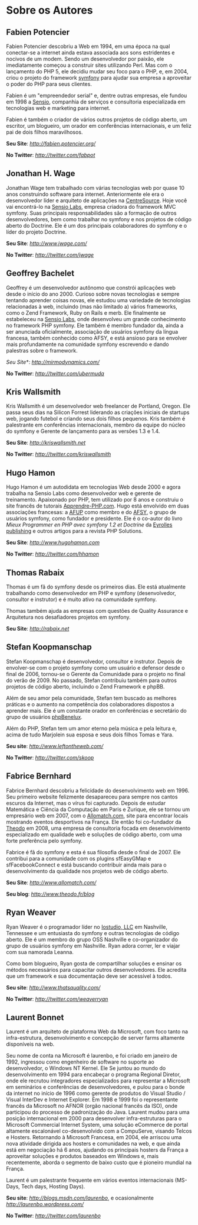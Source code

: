 ﻿Sobre os Autores
=================

Fabien Potencier
----------------

Fabien Potencier descobriu a Web em 1994, em uma época na qual conectar-se a
internet ainda estava associada aos sons estridentes e nocivos de um modem.
Sendo um desenvolvedor por paixão, ele imediatamente começou a construir sites utilizando
Perl. Mas com o lançamento do PHP 5, ele decidiu mudar seu foco para o PHP, e,
em 2004, criou o projeto do framework [symfony](http://www.symfony-project.org/)
para ajudar sua empresa a aproveitar o poder do PHP para seus clientes.

Fabien é um "empreendedor serial" e, dentre outras empresas, ele fundou em 1998 a
[Sensio](http://www.sensio.com/), companhia de serviços e consultoria
especializada em tecnologias web e marketing para internet.

Fabien é também o criador de vários outros projetos de código aberto, um escritor, um
blogueiro, um orador em conferências internacionais, e um feliz pai de dois
filhos maravilhosos.

**Seu Site**: *http://fabien.potencier.org/*

**No Twitter**: *http://twitter.com/fabpot*


Jonathan H. Wage
----------------

Jonathan Wage tem trabalhado com várias tecnologias web por quase 10
anos construindo software para internet. Anteriormente ele era o desenvolvedor líder
e arquiteto de aplicações na [CentreSource](http://www.centresource.com).
Hoje você vai encontrá-lo na [Sensio Labs](http://www.sensiolabs.com), empresa
criadora do framework MVC symfony. Suas principais responsabilidades são
a formação de outros desenvolvedores, bem como trabalhar no symfony e nos projetos de código aberto do
Doctrine. Ele é um dos principais colaboradores do symfony e o líder do
projeto Doctrine.

**Seu Site**: *http://www.jwage.com/*

**No Twitter**: *http://twitter.com/jwage*


Geoffrey Bachelet
-----------------

Geoffrey é um desenvolvedor autônomo que constrói aplicações web desde o início do ano
2000. Curioso sobre novas tecnologias e sempre tentando aprender coisas novas,
ele estudou uma variedade de tecnologias relacionadas à web, incluindo (mas não limitado a)
vários frameworks, como o Zend Framework, Ruby on Rails e merb. Ele finalmente
se estabeleceu na [Sensio Labs](http://www.sensiolabs.com/), onde desenvolveu um
grande conhecimento no framework PHP symfony. Ele também é membro fundador
da, ainda a ser anunciada oficialmente, associação de usuários symfony da língua francesa,
também conhecido como AFSY, e está ansioso para se envolver mais
profundamente na comunidade symfony escrevendo e dando palestras sobre o framework.

*Seu Site**: *http://mirmodynamics.com/*

**No Twitter**: *http://twitter.com/ubermuda*


Kris Wallsmith
--------------

Kris Wallsmith é um desenvolvedor web freelancer de Portland, Oregon. Ele passa
seus dias na Silicon Forrest liderando as criações iniciais de startups web,
jogando futebol e criando seus dois filhos pequenos. Kris também é palestrante em
conferências internacionais, membro da equipe do núcleo do symfony e Gerente de lançamento
para as versões 1.3 e 1.4.

**Seu Site**: *http://kriswallsmith.net*

**No Twitter**: *http://twitter.com/kriswallsmith*


Hugo Hamon
----------

Hugo Hamon é um autodidata em tecnologias Web desde 2000 e agora
trabalha na Sensio Labs como desenvolvedor web e gerente de treinamento. Apaixonado por
PHP, tem utilizado por 8 anos e construiu o site francês de tutorais
[Apprendre-PHP.com](http://www.apprendre-php.com). Hugo está envolvido em duas
associações francesas: a [AFUP](http://www.afup.org) como membro e do
[AFSY](http://www.afsy.fr), o grupo de usuários symfony, como fundador e
presidente. Ele é o co-autor do livro _Mieux Programmer en PHP avec symfony 1.2 et Doctrine_
da [Eyrolles publishing](http://www.editions-eyrolles.com/Livre/9782212124941/symfony) e outros artigos para a revista PHP Solutions.

**Seu Site**: *http://www.hugohamon.com*

**No Twitter**: *http://twitter.com/hhamon*


Thomas Rabaix
-------------

Thomas é um fã do symfony desde os primeiros dias. Ele está atualmente trabalhando como desenvolvedor em PHP e symfony
(desenvolvedor, consultor e instrutor) e é muito ativo na comunidade symfony.

Thomas também ajuda as empresas com questões de Quality Assurance e Arquitetura
nos desafiadores projetos em symfony.

**Seu Site**: *http://rabaix.net*


Stefan Koopmanschap
-------------------

Stefan Koopmanschap é desenvolvedor, consultor e instrutor. Depois de envolver-se
com o projeto symfony como um usuário e defensor desde o final de 2006, tornou-se
o Gerente da Comunidade para o projeto no final do verão de 2009. No passado,
Stefan contribuiu também para outros projetos de código aberto, incluindo o Zend
Framework e phpBB.

Além de seu amor pela comunidade, Stefan tem buscado as melhores práticas
e o aumento na competência dos colaboradores dispostos a aprender mais. Ele é um constante
orador en conferências e secretário do
grupo de usuários [phpBenelux](http://www.phpbenelux.eu/).

Além do PHP, Stefan tem um amor eterno pela música e pela leitura e, acima de tudo
Marjolein sua esposa e seus dois filhos Tomas e Yara.

**Seu site**: *http://www.leftontheweb.com/*

**No Twitter**: *http://twitter.com/skoop*


Fabrice Bernhard
----------------

Fabrice Bernhard descobriu a felicidade do desenvolvimento web em 1996. Seu primeiro
website felizmente desapareceu para sempre nos cantos escuros da Internet,
mas o vírus foi capturado. Depois de estudar Matemática e Ciência da Computação
em Paris e Zurique, ele se tornou um empresário web em 2007, com o
[Allomatch.com](http://www.allomatch.com), site para encontrar locais mostrando
eventos desportivos na França. Ele então foi co-fundador da [Theodo](http://www.theodo.fr)
em 2008, uma empresa de consultoria focada em desenvolvimento especializado em qualidade web
e soluções de código aberto, com uma forte preferência pelo symfony.

Fabrice é fã do symfony e esta é sua filosofia desde o final de 2007. Ele contribui
para a comunidade com os plugins sfEasyGMap e sfFacebookConnect e está
buscando contribuir ainda mais para o desenvolvimento da qualidade nos projetos web
de código aberto.

**Seu Site**: *http://www.allomatch.com/*

**Seu blog**: *http://www.theodo.fr/blog*


Ryan Weaver
-----------

Ryan Weaver é o programador líder no [Iostudio, LLC](http://www.iostudio.com/)
em Nashville, Tennessee e um entusiasta do symfony e outras tecnologias de
código aberto. Ele é um membro do grupo OSS Nashville e co-organizador
do grupo de usuários symfony em Nashville. Ryan adora correr, ler e viajar
com sua namorada Leanna.

Como bom blogueiro, Ryan gosta de compartilhar soluções e ensinar os métodos necessários
para capacitar outros desenvolvedores. Ele acredita que um framework e sua documentação
deve ser acessível à todos.

**Seu site**: *http://www.thatsquality.com/*

**No Twitter**: *http://twitter.com/weaverryan*


Laurent Bonnet
--------------

Laurent é um arquiteto de plataforma Web da Microsoft, com foco tanto na
infra-estrutura, desenvolvimento e concepção de server farms altamente disponíveis na web.

Seu nome de conta na Microsoft é laurenbo, e foi criado em janeiro de 1992,
ingressou como engenheiro de software no suporte ao desenvolvedor, o Windows NT Kernel. Ele
Se juntou ao mundo do desenvolvimento em 1994 para encabeçar o programa Regional Diretor,
onde ele recrutou integradores especializados para representar a Microsoft em
seminários e conferências de desenvolvedores, e pulou para o bonde da internet no início de 1996
como gerente de produtos do Visual Studio / Visual InterDev e Internet Explorer.
Em 1998 e 1999 foi o representante francês da Microsoft no
AFNOR (orgão nacional francês da ISO), onde participou do
processo de padronização do Java. Laurent mudou para uma posição internacional em 2000 para
desenvolver infra-estruturas para o Microsoft Commercial Internet System, uma solução eCommerce
de portal altamente escalonável co-desenvolvido com a CompuServe, visando Telcos
e Hosters. Retornando à Microsoft Francesa, em 2004, ele arriscou uma nova atividade
dirigida aos hosters e comunidades na web, e que ainda está em negociação há 6 anos,
ajudando os principais hosters da França a aproveitar soluções e produtos baseados em Windows
e, mais recentemente, aborda o segmento de baixo custo que é
pioneiro mundial na França.

Laurent é um palestrante frequente em vários eventos internacionais (MS-Days, Tech
days, Hosting Days).

**Seu site**: *http://blogs.msdn.com/laurenbo*, e ocasionalmente *http://laurenbo.wordpress.com/*

**No Twitter**: *http://twitter.com/laurenbo*
